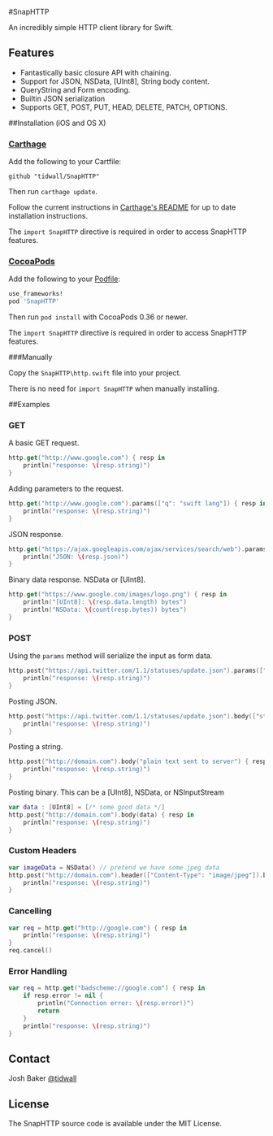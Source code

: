 #SnapHTTP

An incredibly simple HTTP client library for Swift.

## Features

- Fantastically basic closure API with chaining.
- Support for JSON, NSData, [UInt8], String body content.
- QueryString and Form encoding.
- Builtin JSON serialization
- Supports GET, POST, PUT, HEAD, DELETE, PATCH, OPTIONS.

##Installation (iOS and OS X)

### [Carthage]

[Carthage]: https://github.com/Carthage/Carthage

Add the following to your Cartfile:

```
github "tidwall/SnapHTTP"
```

Then run `carthage update`.

Follow the current instructions in [Carthage's README][carthage-installation]
for up to date installation instructions.

[carthage-installation]: https://github.com/Carthage/Carthage#adding-frameworks-to-an-application

The `import SnapHTTP` directive is required in order to access SnapHTTP features.

### [CocoaPods]

[CocoaPods]: http://cocoapods.org

Add the following to your [Podfile](http://guides.cocoapods.org/using/the-podfile.html):

```ruby
use_frameworks!
pod 'SnapHTTP'
```

Then run `pod install` with CocoaPods 0.36 or newer.

The `import SnapHTTP` directive is required in order to access SnapHTTP features.

###Manually

Copy the `SnapHTTP\http.swift` file into your project.  

There is no need for `import SnapHTTP` when manually installing.

##Examples

### GET

A basic GET request.

```swift
http.get("http://www.google.com") { resp in
    println("response: \(resp.string)")
}
```

Adding parameters to the request.

```swift
http.get("http://www.google.com").params(["q": "swift lang"]) { resp in
    println("response: \(resp.string)")
}
```

JSON response.

```swift
http.get("https://ajax.googleapis.com/ajax/services/search/web").params(["q": "Emily Dickinson", "v": "1.0"]) { resp in
    println("JSON: \(resp.json)")
}
```

Binary data response. NSData or [UInt8].

```swift
http.get("https://www.google.com/images/logo.png") { resp in
    println("[UInt8]: \(resp.data.length) bytes")
    println("NSData: \(count(resp.bytes)) bytes")
}
```

### POST

Using the `params` method will serialize the input as form data.

```swift
http.post("https://api.twitter.com/1.1/statuses/update.json").params(["status": "Or else a peacock’s purple train"]) { resp in
    println("response: \(resp.string)")
}
```

Posting JSON.

```swift
http.post("https://api.twitter.com/1.1/statuses/update.json").body(["status": "Or else a peacock’s purple train"]) { resp in
    println("response: \(resp.string)")
}
```

Posting a string.

```swift
http.post("http://domain.com").body("plain text sent to server") { resp in
    println("response: \(resp.string)")
}
```

Posting binary. This can be a [UInt8], NSData, or NSInputStream

```swift
var data : [UInt8] = [/* some good data */]
http.post("http://domain.com").body(data) { resp in
    println("response: \(resp.string)")
}
```

### Custom Headers

```swift
var imageData = NSData() // pretend we have some jpeg data 
http.post("http://domain.com").header(["Content-Type": "image/jpeg"]).body(imageData) { resp in
    println("response: \(resp.string)")
}
```

### Cancelling

```swift
var req = http.get("http://google.com") { resp in
    println("response: \(resp.string)")
}
req.cancel()
```

### Error Handling

```swift
var req = http.get("badscheme://google.com") { resp in
    if resp.error != nil {
        println("Connection error: \(resp.error!)")
        return
    }
    println("response: \(resp.string)")
}
```

## Contact
Josh Baker [@tidwall](http://twitter.com/tidwall)

## License

The SnapHTTP source code is available under the MIT License.
